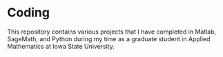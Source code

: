 # Coding



This repository contains various projects that I have completed in Matlab, SageMath, and Python during my time as a graduate student in Applied Mathematics at Iowa State University.
